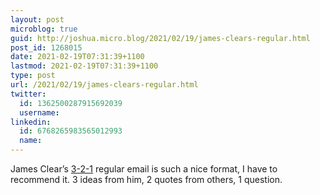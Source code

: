```yaml
---
layout: post
microblog: true
guid: http://joshua.micro.blog/2021/02/19/james-clears-regular.html
post_id: 1268015
date: 2021-02-19T07:31:39+1100
lastmod: 2021-02-19T07:31:39+1100
type: post
url: /2021/02/19/james-clears-regular.html
twitter:
  id: 1362500287915692039
  username: 
linkedin:
  id: 6768265983565012993
  name: 
---
```

James Clear’s [3-2-1](https://jamesclear.com/3-2-1/refer?rh_ref=dc6519aa) regular email is such a nice format, I have to recommend it. 3 ideas from him, 2 quotes from others, 1 question.
